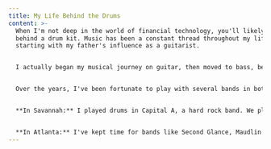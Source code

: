 ```yaml
---
title: My Life Behind the Drums
content: >-
  When I'm not deep in the world of financial technology, you'll likely find me
  behind a drum kit. Music has been a constant thread throughout my life,
  starting with my father's influence as a guitarist.


  I actually began my musical journey on guitar, then moved to bass, before finally finding my true home behind the drums. There's something about the rhythm and energy of drumming that provides the perfect counterbalance to the strategic thinking of my day job.


  Over the years, I've been fortunate to play with several bands in both Savannah and Atlanta:


  **In Savannah:** I played drums in Capital A, a hard rock band. We played many local and regional shows and festivals, released several albums and received regular radio play locally.


  **In Atlanta:** I've kept time for bands like Second Glance, Maudlin Ash, Campaign, and Sonic Speculum. The Joy Kills was probably the highlight of my musical journey - we toured nationally, released several albums, built a consistent local following, and even opened for Cage The Elephant at their album release show. Not too shabby!
---
```

